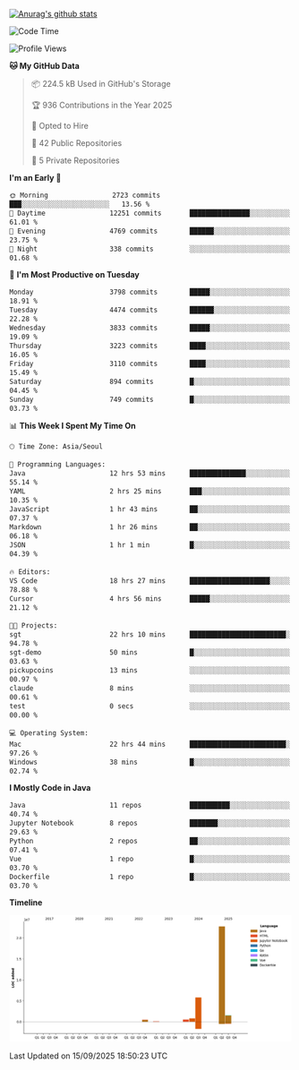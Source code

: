 [![Anurag's github stats](https://github-readme-stats.vercel.app/api?username=hajubal)](https://github.com/anuraghazra/github-readme-stats)

<!--START_SECTION:waka-->
![Code Time](http://img.shields.io/badge/Code%20Time-780%20hrs%2031%20mins-blue)

![Profile Views](http://img.shields.io/badge/Profile%20Views-0-blue)

**🐱 My GitHub Data** 

> 📦 224.5 kB Used in GitHub's Storage 
 > 
> 🏆 936 Contributions in the Year 2025
 > 
> 💼 Opted to Hire
 > 
> 📜 42 Public Repositories 
 > 
> 🔑 5 Private Repositories 
 > 
**I'm an Early 🐤** 

```text
🌞 Morning                2723 commits        ███░░░░░░░░░░░░░░░░░░░░░░   13.56 % 
🌆 Daytime                12251 commits       ███████████████░░░░░░░░░░   61.01 % 
🌃 Evening                4769 commits        ██████░░░░░░░░░░░░░░░░░░░   23.75 % 
🌙 Night                  338 commits         ░░░░░░░░░░░░░░░░░░░░░░░░░   01.68 % 
```
📅 **I'm Most Productive on Tuesday** 

```text
Monday                   3798 commits        █████░░░░░░░░░░░░░░░░░░░░   18.91 % 
Tuesday                  4474 commits        ██████░░░░░░░░░░░░░░░░░░░   22.28 % 
Wednesday                3833 commits        █████░░░░░░░░░░░░░░░░░░░░   19.09 % 
Thursday                 3223 commits        ████░░░░░░░░░░░░░░░░░░░░░   16.05 % 
Friday                   3110 commits        ████░░░░░░░░░░░░░░░░░░░░░   15.49 % 
Saturday                 894 commits         █░░░░░░░░░░░░░░░░░░░░░░░░   04.45 % 
Sunday                   749 commits         █░░░░░░░░░░░░░░░░░░░░░░░░   03.73 % 
```


📊 **This Week I Spent My Time On** 

```text
🕑︎ Time Zone: Asia/Seoul

💬 Programming Languages: 
Java                     12 hrs 53 mins      ██████████████░░░░░░░░░░░   55.14 % 
YAML                     2 hrs 25 mins       ███░░░░░░░░░░░░░░░░░░░░░░   10.35 % 
JavaScript               1 hr 43 mins        ██░░░░░░░░░░░░░░░░░░░░░░░   07.37 % 
Markdown                 1 hr 26 mins        ██░░░░░░░░░░░░░░░░░░░░░░░   06.18 % 
JSON                     1 hr 1 min          █░░░░░░░░░░░░░░░░░░░░░░░░   04.39 % 

🔥 Editors: 
VS Code                  18 hrs 27 mins      ████████████████████░░░░░   78.88 % 
Cursor                   4 hrs 56 mins       █████░░░░░░░░░░░░░░░░░░░░   21.12 % 

🐱‍💻 Projects: 
sgt                      22 hrs 10 mins      ████████████████████████░   94.78 % 
sgt-demo                 50 mins             █░░░░░░░░░░░░░░░░░░░░░░░░   03.63 % 
pickupcoins              13 mins             ░░░░░░░░░░░░░░░░░░░░░░░░░   00.97 % 
claude                   8 mins              ░░░░░░░░░░░░░░░░░░░░░░░░░   00.61 % 
test                     0 secs              ░░░░░░░░░░░░░░░░░░░░░░░░░   00.00 % 

💻 Operating System: 
Mac                      22 hrs 44 mins      ████████████████████████░   97.26 % 
Windows                  38 mins             █░░░░░░░░░░░░░░░░░░░░░░░░   02.74 % 
```

**I Mostly Code in Java** 

```text
Java                     11 repos            ██████████░░░░░░░░░░░░░░░   40.74 % 
Jupyter Notebook         8 repos             ███████░░░░░░░░░░░░░░░░░░   29.63 % 
Python                   2 repos             ██░░░░░░░░░░░░░░░░░░░░░░░   07.41 % 
Vue                      1 repo              █░░░░░░░░░░░░░░░░░░░░░░░░   03.70 % 
Dockerfile               1 repo              █░░░░░░░░░░░░░░░░░░░░░░░░   03.70 % 
```



**Timeline**

![Lines of Code chart](https://raw.githubusercontent.com/hajubal/hajubal/main/assets/bar_graph.png)


 Last Updated on 15/09/2025 18:50:23 UTC
<!--END_SECTION:waka-->